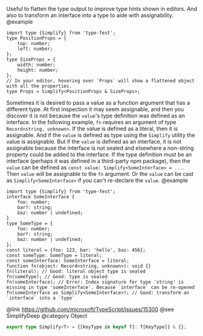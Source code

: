 Useful to flatten the type output to improve type hints shown in editors. And also to transform an interface into a type to aide with assignability.
@example

    import type {Simplify} from 'type-fest';
    type PositionProps = {
        top: number;
        left: number;
    };
    type SizeProps = {
        width: number;
        height: number;
    };
    // In your editor, hovering over `Props` will show a flattened object with all the properties.
    type Props = Simplify<PositionProps & SizeProps>;

Sometimes it is desired to pass a value as a function argument that has a different type. At first inspection it may seem assignable, and then you discover it is not because the `value`'s type definition was defined as an interface. In the following example, `fn` requires an argument of type `Record<string, unknown>`. If the value is defined as a literal, then it is assignable. And if the `value` is defined as type using the `Simplify` utility the value is assignable. But if the `value` is defined as an interface, it is not assignable because the interface is not sealed and elsewhere a non-string property could be added to the interface.
If the type definition must be an interface (perhaps it was defined in a third-party npm package), then the `value` can be defined as `const value: Simplify<SomeInterface> = ...`. Then `value` will be assignable to the `fn` argument. Or the `value` can be cast as `Simplify<SomeInterface>` if you can't re-declare the `value`.
@example

    import type {Simplify} from 'type-fest';
    interface SomeInterface {
        foo: number;
        bar?: string;
        baz: number | undefined;
    }
    type SomeType = {
        foo: number;
        bar?: string;
        baz: number | undefined;
    };
    const literal = {foo: 123, bar: 'hello', baz: 456};
    const someType: SomeType = literal;
    const someInterface: SomeInterface = literal;
    function fn(object: Record<string, unknown>): void {}
    fn(literal); // Good: literal object type is sealed
    fn(someType); // Good: type is sealed
    fn(someInterface); // Error: Index signature for type 'string' is missing in type 'someInterface'. Because `interface` can be re-opened
    fn(someInterface as Simplify<SomeInterface>); // Good: transform an `interface` into a `type`

@link <https://github.com/microsoft/TypeScript/issues/15300>
@see SimplifyDeep
@category Object

``` typescript
export type Simplify<T> = {[KeyType in keyof T]: T[KeyType]} & {};
```
